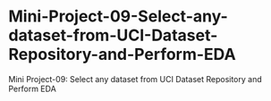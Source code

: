 # Mini-Project-09-Select-any-dataset-from-UCI-Dataset-Repository-and-Perform-EDA
Mini Project-09: Select any dataset from UCI Dataset Repository and Perform EDA
